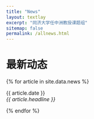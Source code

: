 ```yaml
---
title: "News"
layout: textlay
excerpt: "同济大学任中洲教授课题组"
sitemap: false
permalink: /allnews.html
---
```


# 最新动态

{% for article in site.data.news %}
<p>{{ article.date }} <br>
<em>{{ article.headline }}</em></p>
{% endfor %}
